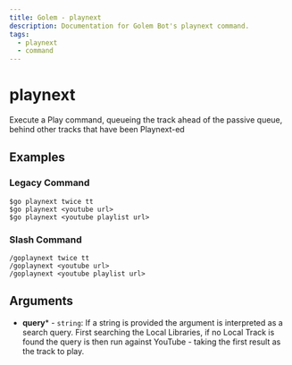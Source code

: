 ```yaml
---
title: Golem - playnext
description: Documentation for Golem Bot's playnext command.
tags:
  - playnext
  - command
---
```


# playnext <badge text="Music*" type="music-badge optional-mod-badge tooltip-root"/> <badge text="Youtube*" type="youtube-badge optional-mod-badge tooltip-root"/>

Execute a Play command, queueing the track ahead of the passive queue, behind other tracks that have been Playnext-ed

## Examples

### Legacy Command

```
$go playnext twice tt
$go playnext <youtube url>
$go playnext <youtube playlist url>
```

### Slash Command

```
/goplaynext twice tt
/goplaynext <youtube url>
/goplaynext <youtube playlist url>
```

## Arguments
- **query*** - `string`: If a string is provided the argument is interpreted as a search query. First searching the Local Libraries, if no Local Track is found the query is then run against YouTube - taking the first result as the track to play.




